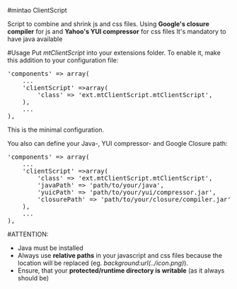 #mintao ClientScript

Script to combine and shrink js and css files.
Using **Google's closure compiler** for js and **Yahoo's YUI compressor** for css files
It's mandatory to have java available

#Usage
Put *mtClientScript* into your extensions folder. To enable it, make this addition to your configuration file:

<pre>
'components' => array(
    ...
    'clientScript' =>array(
        'class' => 'ext.mtClientScript.mtClientScript',
    ),
    ...
),
</pre>

This is the minimal configuration.

You also can define your Java-, YUI compressor- and Google Closure path:

<pre>
'components' => array(
    ...
    'clientScript' =>array(
        'class' => 'ext.mtClientScript.mtClientScript',
        'javaPath' => 'path/to/your/java',
        'yuicPath' => 'path/to/your/yui/compressor.jar',
        'closurePath' => 'path/to/your/closure/compiler.jar',
    ),
    ...
),
</pre>


#ATTENTION:
* Java must be installed
* Always use **relative paths** in your javascript and css files because the location will be replaced (eg. *background:url(../icon.png)*).
* Ensure, that your **protected/runtime directory is writable** (as it always should be)